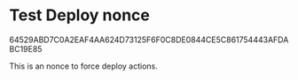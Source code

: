 # Test Deploy nonce

64529ABD7C0A2EAF4AA624D73125F6F0C8DE0844CE5C861754443AFDABC19E85

This is an nonce to force deploy actions.
